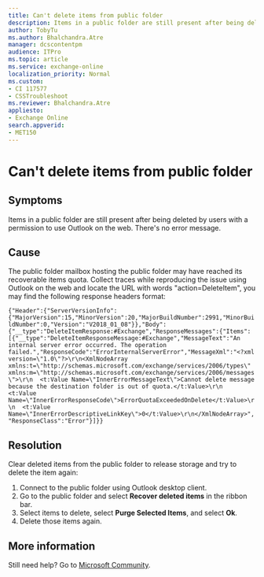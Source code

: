 ```yaml
---
title: Can't delete items from public folder
description: Items in a public folder are still present after being deleted using Outlook on the web because the public folder reaches its recoverable items quota. This article provides a resolution. 
author: TobyTu
ms.author: Bhalchandra.Atre
manager: dcscontentpm
audience: ITPro 
ms.topic: article 
ms.service: exchange-online
localization_priority: Normal
ms.custom: 
- CI 117577
- CSSTroubleshoot
ms.reviewer: Bhalchandra.Atre
appliesto:
- Exchange Online
search.appverid: 
- MET150
---
```


# Can't delete items from public folder

## Symptoms

Items in a public folder are still present after being deleted by users with a permission to use Outlook on the web. There's no error message.

## Cause

The public folder mailbox hosting the public folder may have reached its recoverable items quota. Collect traces while reproducing the issue using Outlook on the web and locate the URL with words "action=DeleteItem", you may find the following response headers format:

`{"Header":{"ServerVersionInfo":{"MajorVersion":15,"MinorVersion":20,"MajorBuildNumber":2991,"MinorBuildNumber":0,"Version":"V2018_01_08"}},"Body":{"__type":"DeleteItemResponse:#Exchange","ResponseMessages":{"Items":[{"__type":"DeleteItemResponseMessage:#Exchange","MessageText":"An internal server error occurred. The operation failed.","ResponseCode":"ErrorInternalServerError","MessageXml":"<?xml version=\"1.0\"?>\r\n<XmlNodeArray xmlns:t=\"http://schemas.microsoft.com/exchange/services/2006/types\" xmlns:m=\"http://schemas.microsoft.com/exchange/services/2006/messages\">\r\n  <t:Value Name=\"InnerErrorMessageText\">Cannot delete message because the destination folder is out of quota.</t:Value>\r\n  <t:Value Name=\"InnerErrorResponseCode\">ErrorQuotaExceededOnDelete</t:Value>\r\n  <t:Value Name=\"InnerErrorDescriptiveLinkKey\">0</t:Value>\r\n</XmlNodeArray>","ResponseClass":"Error"}]}}`

## Resolution

Clear deleted items from the public folder to release storage and try to delete the item again:

1. Connect to the public folder using Outlook desktop client.
2. Go to the public folder and select **Recover deleted items** in the ribbon bar.
3. Select items to delete, select **Purge Selected Items**, and select **Ok**.
4. Delete those items again.

## More information

Still need help? Go to [Microsoft Community](https://answers.microsoft.com/).
